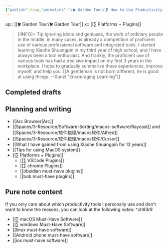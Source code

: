 ```yaml
---
{"publish":true,"permalink":"/🍀 Garden Tour/🗜 How to Use Productivity Tools.md","title":"🗜 How to Use Productivity Tools","created":"2022-07-06","modified":"2025-07-08","published":"2025-07-09T09:48:01.607+08:00","cssclasses":""}
---
```



up:: [[🍀 Garden Tour/🍀 Garden Tour]]
x:: [[∑ Platforms + Plugins]]

>[!INFO]+ Tip
> Ignoring idiots and geniuses, the work of ordinary people in the middle, in many cases, is already a competition of proficient use of various professional software and integrated tools.
> I started learning Xiaohe Shuangpin in my third year of high school, and I have always been a tool enthusiast. And frankly, the proficient use of various tools has had a decisive impact on my first 3 years in the workplace. I hope to gradually summarize these experiences, improve myself, and help you.
> [[A gentleman is not born different, he is good at using things. --Xunzi "Encouraging Learning"]]

## Completed drafts

## Planning and writing

- [[Arc Browser\|Arc]]
- [[Spaces/3-Resource/Software-Sorting/macos-software/Raycast]] and [[Spaces/3-Resource/软件梳理/macos软件/Alfred]]
- [[Spaces/3-Resource/软件梳理/macos软件/Cursor]]
- [[What I have gained from using Xiaohe Shuangpin for 12 years]]
- [[Tips for using MacOS system]]
- [[∑ Platforms + Plugins]]
	- [[∑ VSCode Plugins]]
	- [[∑ chrome Plugins]]
	- [[obsidian must-have plugins]]
	- [[bob must-have plugins]]

## Pure note content

If you only care about which productivity tools I personally use and don't want to know the reasons, you can look at the following notes: ^ch83r9

- [[∑ macOS Must-Have Software]]
- [[∑ windows Must-Have Software]]
- [[linux must-have software]]
- [[Android phone must-have software]]
- [[ios must-have software]] 